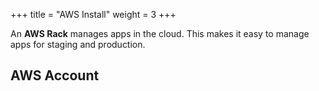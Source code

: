 +++
title = "AWS Install"
weight = 3
+++

An **AWS Rack** manages apps in the cloud. This makes it easy to manage apps for staging and production.

## AWS Account

